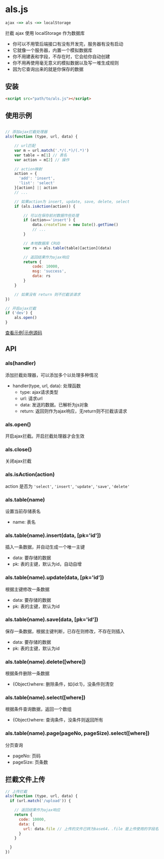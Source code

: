 # als.js

```javascript
ajax <=> als <=> localStorage
```

拦截 ajax 使用 localStorage 作为数据库  

* 你可以不用管后端接口有没有开发完，服务器有没有启动
* 它就像一个服务器，内置一个模拟数据库
* 你不用建表和字段，不存在时，它会给你自动创建
* 你不用再使用毫无意义的模拟数据以及写一堆生成规则
* 因为它查询出来的就是你保存的数据


## 安装
```html
<script src="path/to/als.js"></script>
```

## 使用示例

```javascript

// 添加ajax拦截处理器
als(function (type, url, data) {

    // url匹配
    var m = url.match('.*/(.*)/(.*)')
    var table = m[1] // 表名
    var action = m[2] // 操作

    // action映射
    action = {
      'add': 'insert',
      'list': 'select'
    }[action] || action
    // ...

    // 如果action为 insert, update, save, delete, select
    if (als.isAction(action)) {

        // 可以在保存前对数据作些处理
        if (action=='insert') {
            data.createTime = new Date().getTime()
            // ...
        }

        // 本地数据库 CRUD
        var rs = als.table(table)[action](data)

        // 返回结果作为ajax响应
        return {
            code: 10000,
            msg: 'success',
            data: rs
        }
    }

    // 如果没有 return 则不拦截该请求
})

// 开启ajax拦截
if ('dev') {
    als.open()
}
```

[查看示例](https://wusfen.github.io/als.js/example.html)|[示例源码](https://github.com/wusfen/als.js/blob/gh-pages/example.html)

## API

### als(handler)
添加拦截处理器，可以添加多个以处理多种情况
* handler(type, url, data): 处理函数
  * type: ajax请求类型
  * url: 请求url
  * data: 发送的数据。已解析为js对象
  * return: 返回则作为ajax响应，无return则不拦截该请求

### als.open()
开启ajax拦截。开启拦截处理器才会生效

### als.close()
关闭ajax拦截

### als.isAction(action)
action 是否为 `'select'`, `'insert'`, `'update'`, `'save'`, `'delete'`

### als.table(name)
设置当前存储表名
* name: 表名

### als.table(name).insert(data, [pk='id'])
插入一条数据，并自动生成一个唯一主键
* data: 要存储的数据
* pk: 表的主键，默认为id，自动自增

### als.table(name).update(data, [pk='id'])
根据主键修改一条数据
* data: 要存储的数据
* pk: 表的主键，默认为id

### als.table(name).save(data, [pk='id'])
保存一条数据，根据主键判断，已存在则修改，不存在则插入
* data: 要存储的数据
* pk: 表的主键，默认为id

### als.table(name).delete([where])
根据条件删除一条数据
* {Object}where: 删除条件，如{id:1}，没条件则清空

### als.table(name).select([where])
根据条件查询数据，返回一个数组
* {Object}where: 查询条件，没条件则返回所有

### als.table(name).page(pageNo, pageSize).select([where])
分页查询
* pageNo: 页码
* pageSize: 页条数


## 拦截文件上传
```javascript
// 上传拦截
als(function (type, url, data) {
  if (url.match('/upload')) {

    // 返回结果作为ajax响应
    return {
      code: 10000,
      data: {
        url: data.file // 上传的文件已转为base64，.file 是上传使用的字段名
      }
    }

  }
})
```


